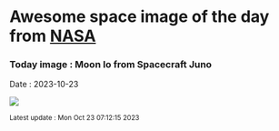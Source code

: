 
# Awesome space image of the day from [NASA](https://api.nasa.gov/)

### Today image : Moon Io from Spacecraft Juno
Date : 2023-10-23

![](https://apod.nasa.gov/apod/image/2310/IoFlyby_Juno_960.jpg)

<small>Latest update : Mon Oct 23 07:12:15 2023</small>
        